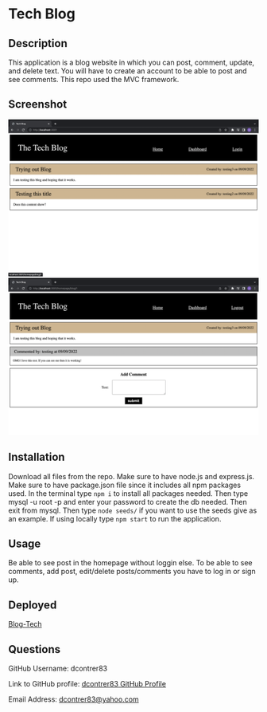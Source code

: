 # Tech Blog

  ## Description 
  This application is a blog website in which you can post, comment, update, and delete text. You will have to create an account to be able to post and see comments. This repo used the MVC framework.

  ## Screenshot
  ![Homepage](./screenshots/homepage.png)
  ![Single-Post](./screenshots/single-post.png)

  ## Installation
  Download all files from the repo. Make sure to have node.js and express.js. Make sure to have package.json file since it includes all npm packages used. In the terminal type  ```npm i``` to install all packages needed. Then type mysql -u root -p and enter your password to create the db needed. Then exit from mysql. Then type ```node seeds/``` if you want to use the seeds give as an example. If using locally type ```npm start``` to run the application.

  ## Usage
  Be able to see post in the homepage without loggin else. To be able to see comments, add post, edit/delete posts/comments you have to log in or sign up.

  ## Deployed 
  [Blog-Tech](https://lit-hollows-57290.herokuapp.com/)

  ## Questions
  GitHub Username: dcontrer83

  Link to GitHub profile: [dcontrer83 GitHub Profile](https://github.com/dcontrer83)

  Email Address: dcontrer83@yahoo.com

